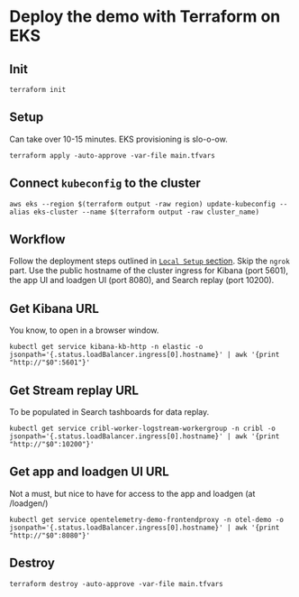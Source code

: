 # Deploy the demo with Terraform on EKS

## Init
```
terraform init
```

## Setup
Can take over 10-15 minutes. EKS provisioning is slo-o-ow.
```
terraform apply -auto-approve -var-file main.tfvars
```

## Connect `kubeconfig` to the cluster
```
aws eks --region $(terraform output -raw region) update-kubeconfig --alias eks-cluster --name $(terraform output -raw cluster_name)
```

## Workflow
Follow the deployment steps outlined in [`Local Setup` section](../../README.md). Skip the `ngrok` part. Use the public hostname of the cluster ingress for Kibana (port 5601), the app UI and loadgen UI (port 8080), and Search replay (port 10200).

## Get Kibana URL
You know, to open in a browser window.
```
kubectl get service kibana-kb-http -n elastic -o jsonpath='{.status.loadBalancer.ingress[0].hostname}' | awk '{print "http://"$0":5601"}'
```

## Get Stream replay URL
To be populated in Search tashboards for data replay.
```
kubectl get service cribl-worker-logstream-workergroup -n cribl -o jsonpath='{.status.loadBalancer.ingress[0].hostname}' | awk '{print "http://"$0":10200"}'
```

## Get app and loadgen UI URL 
Not a must, but nice to have for access to the app and loadgen (at /loadgen/)
```
kubectl get service opentelemetry-demo-frontendproxy -n otel-demo -o jsonpath='{.status.loadBalancer.ingress[0].hostname}' | awk '{print "http://"$0":8080"}'
```

## Destroy
```
terraform destroy -auto-approve -var-file main.tfvars
```
